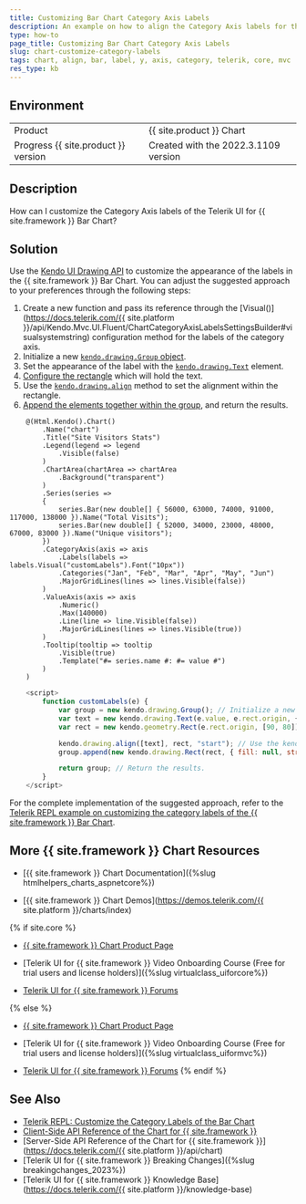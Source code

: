 ```yaml
---
title: Customizing Bar Chart Category Axis Labels
description: An example on how to align the Category Axis labels for the Telerik UI for {{ site.framework }} Bar Chart.
type: how-to
page_title: Customizing Bar Chart Category Axis Labels
slug: chart-customize-category-labels
tags: chart, align, bar, label, y, axis, category, telerik, core, mvc
res_type: kb
---
```


## Environment

<table>
 <tr>
  <td>Product</td>
  <td>{{ site.product }} Chart</td>
 </tr>
 <tr>
  <td>Progress {{ site.product }} version</td>
  <td>Created with the 2022.3.1109 version</td>
 </tr>
</table>

## Description

How can I customize the Category Axis labels of the Telerik UI for {{ site.framework }} Bar Chart?


## Solution

Use the [Kendo UI Drawing API](https://docs.telerik.com/kendo-ui/framework/drawing/overview) to customize the appearance of the labels in the {{ site.framework }} Bar Chart. You can adjust the suggested approach to your preferences through the following steps:

1. Create a new function and pass its reference through the [Visual()](https://docs.telerik.com/{{ site.platform }}/api/Kendo.Mvc.UI.Fluent/ChartCategoryAxisLabelsSettingsBuilder#visualsystemstring) configuration method for the labels of the category axis.
1. Initialize a new [`kendo.drawing.Group` object](https://docs.telerik.com/kendo-ui/api/javascript/drawing/group).
1. Set the appearance of the label with the [`kendo.drawing.Text`](https://docs.telerik.com/kendo-ui/api/javascript/drawing/text) element.
1. [Configure the rectangle](https://docs.telerik.com/kendo-ui/api/javascript/geometry/rect) which will hold the text.
1. Use the [`kendo.drawing.align`](https://docs.telerik.com/kendo-ui/api/javascript/drawing/methods/align) method to set the alignment within the rectangle.
1. [Append the elements together within the group](https://docs.telerik.com/kendo-ui/api/javascript/drawing/group/methods/append), and return the results.

```Index.cshtml
    @(Html.Kendo().Chart()
        .Name("chart")
        .Title("Site Visitors Stats")
        .Legend(legend => legend
            .Visible(false)
        )
        .ChartArea(chartArea => chartArea
            .Background("transparent")
        )
        .Series(series =>
        {
            series.Bar(new double[] { 56000, 63000, 74000, 91000, 117000, 138000 }).Name("Total Visits");
            series.Bar(new double[] { 52000, 34000, 23000, 48000, 67000, 83000 }).Name("Unique visitors");
        })
        .CategoryAxis(axis => axis
            .Labels(labels => labels.Visual("customLabels").Font("10px"))
            .Categories("Jan", "Feb", "Mar", "Apr", "May", "Jun")
            .MajorGridLines(lines => lines.Visible(false))
        )
        .ValueAxis(axis => axis
            .Numeric()
            .Max(140000)
            .Line(line => line.Visible(false))
            .MajorGridLines(lines => lines.Visible(true))
        )
        .Tooltip(tooltip => tooltip
            .Visible(true)
            .Template("#= series.name #: #= value #")
        )
    )
```

```Script.js
    <script>
        function customLabels(e) {
            var group = new kendo.drawing.Group(); // Initialize a new kendo.drawing.Group object.
            var text = new kendo.drawing.Text(e.value, e.rect.origin, { font: "Verdana; font-weight: bold;" }); // Set the appearance of the label with the kendo.drawing.Text element.
            var rect = new kendo.geometry.Rect(e.rect.origin, [90, 80]); // Configure the rectangle which will hold the text.

            kendo.drawing.align([text], rect, "start"); // Use the kendo.drawing.align method to set the alignment within the rectangle.
            group.append(new kendo.drawing.Rect(rect, { fill: null, stroke: null }), text); // Append the elements together within the group.

            return group; // Return the results.
        }
    </script>
```

For the complete implementation of the suggested approach, refer to the [Telerik REPL example on customizing the category labels of the {{ site.framework }} Bar Chart](https://netcorerepl.telerik.com/cRYFEKlh02kX4pEE00).

## More {{ site.framework }} Chart Resources

* [{{ site.framework }} Chart Documentation]({%slug htmlhelpers_charts_aspnetcore%})

* [{{ site.framework }} Chart Demos](https://demos.telerik.com/{{ site.platform }}/charts/index)

{% if site.core %}
* [{{ site.framework }} Chart Product Page](https://www.telerik.com/aspnet-core-ui/charts)

* [Telerik UI for {{ site.framework }} Video Onboarding Course (Free for trial users and license holders)]({%slug virtualclass_uiforcore%})

* [Telerik UI for {{ site.framework }} Forums](https://www.telerik.com/forums/aspnet-core-ui)

{% else %}
* [{{ site.framework }} Chart Product Page](https://www.telerik.com/aspnet-mvc/charts)

* [Telerik UI for {{ site.framework }} Video Onboarding Course (Free for trial users and license holders)]({%slug virtualclass_uiformvc%})

* [Telerik UI for {{ site.framework }} Forums](https://www.telerik.com/forums/aspnet-mvc)
{% endif %}

## See Also

* [Telerik REPL: Customize the Category Labels of the Bar Chart](https://netcorerepl.telerik.com/cRYFEKlh02kX4pEE00)
* [Client-Side API Reference of the Chart for {{ site.framework }}](https://docs.telerik.com/kendo-ui/api/javascript/ui/chart)
* [Server-Side API Reference of the Chart for {{ site.framework }}](https://docs.telerik.com/{{ site.platform }}/api/chart)
* [Telerik UI for {{ site.framework }} Breaking Changes]({%slug breakingchanges_2023%})
* [Telerik UI for {{ site.framework }} Knowledge Base](https://docs.telerik.com/{{ site.platform }}/knowledge-base)
